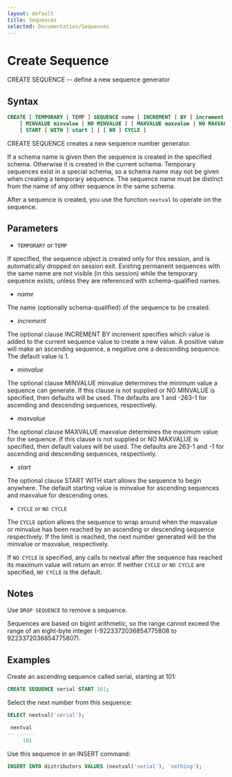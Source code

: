 ```yaml
---
layout: default
title: Sequences
selected: Documentation/Sequences
---
```

# Create Sequence
CREATE SEQUENCE -- define a new sequence generator
## Syntax
```sql
CREATE [ TEMPORARY | TEMP ] SEQUENCE name [ INCREMENT [ BY ] increment ]
    [ MINVALUE minvalue | NO MINVALUE ] [ MAXVALUE maxvalue | NO MAXVALUE ]
    [ START [ WITH ] start ] [ [ NO ] CYCLE ]
```

CREATE SEQUENCE creates a new sequence number generator.

If a schema name is given then the sequence is created in the specified schema. Otherwise it is created in the current schema. Temporary sequences exist in a special schema, so a schema name may not be given when creating a temporary sequence. The sequence name must be distinct from the name of any other sequence in the same schema.

After a sequence is created, you use the function `nextval` to operate on the sequence.

## Parameters

* `TEMPORARY` or `TEMP`

If specified, the sequence object is created only for this session, and is automatically dropped on session exit. Existing permanent sequences with the same name are not visible (in this session) while the temporary sequence exists, unless they are referenced with schema-qualified names.

* *name*

The name (optionally schema-qualified) of the sequence to be created.

* *increment*

The optional clause INCREMENT BY increment specifies which value is added to the current sequence value to create a new value. A positive value will make an ascending sequence, a negative one a descending sequence. The default value is 1.

* *minvalue*

The optional clause MINVALUE minvalue determines the minimum value a sequence can generate. If this clause is not supplied or NO MINVALUE is specified, then defaults will be used. The defaults are 1 and -263-1 for ascending and descending sequences, respectively.

* *maxvalue*

The optional clause MAXVALUE maxvalue determines the maximum value for the sequence. If this clause is not supplied or NO MAXVALUE is specified, then default values will be used. The defaults are 263-1 and -1 for ascending and descending sequences, respectively.

* *start*

The optional clause START WITH start allows the sequence to begin anywhere. The default starting value is minvalue for ascending sequences and maxvalue for descending ones.


* `CYCLE` or `NO CYCLE`

The `CYCLE` option allows the sequence to wrap around when the maxvalue or minvalue has been reached by an ascending or descending sequence respectively. If the limit is reached, the next number generated will be the minvalue or maxvalue, respectively.

If `NO CYCLE` is specified, any calls to nextval after the sequence has reached its maximum value will return an error. If neither `CYCLE` or `NO CYCLE` are specified, `NO CYCLE` is the default.

## Notes
Use `DROP SEQUENCE` to remove a sequence.

Sequences are based on bigint arithmetic, so the range cannot exceed the range of an eight-byte integer (-9223372036854775808 to 9223372036854775807).

## Examples
Create an ascending sequence called serial, starting at 101:

```sql
CREATE SEQUENCE serial START 101;
```

Select the next number from this sequence:
```sql
SELECT nextval('serial');

 nextval
---------
     101
```

Use this sequence in an INSERT command:

```sql
INSERT INTO distributors VALUES (nextval('serial'), 'nothing');
```

<!-- Update the sequence value after a COPY FROM:

```sql
BEGIN;
COPY distributors FROM 'input_file';
SELECT setval('serial', max(id)) FROM distributors;
END;
``` -->
